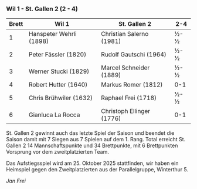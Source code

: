 ### Wil 1 - St. Gallen 2 (2 - 4) 

| Brett | Wil 1                   | St. Gallen 2              | 2-4 |
|-------|-------------------------|---------------------------|-----|
| 1     | Hanspeter Wehrli (1898) | Christian Salerno (1981)  | ½-½ |
| 2     | Peter Fässler (1820)    | Rudolf Gautschi (1964)    | ½-½ |
| 3     | Werner Stucki (1829)    | Marcel Schneider (1889)   | ½-½ |
| 4     | Robert Hutter (1640)    | Markus Romer (1812)       | 0-1 |
| 5     | Chris Brühwiler (1632)  | Raphael Frei (1718)       | ½-½ |
| 6     | Gianluca La Rocca       | Christoph Ellinger (1776) | 0-1 |

St. Gallen 2 gewinnt auch das letzte Spiel der Saison und beendet die Saison damit mit 7 Siegen aus 7 Spielen
auf dem 1. Rang. Total erreicht St. Gallen 2 14 Mannschaftspunkte und 34 Brettpunkte, mit 6 Brettpunkten Vorsprung
vor dem zweitplatzierten Team.

Das Aufstiegsspiel wird am 25. Oktober 2025 stattfinden, wir haben ein Heimspiel gegen den Zweitplatzierten
aus der Parallelgruppe, Winterthur 5.

_Jan Frei_
